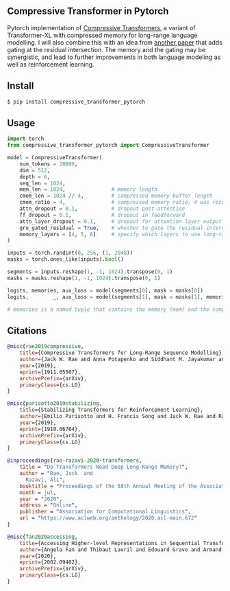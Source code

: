 ## Compressive Transformer in Pytorch

Pytorch implementation of <a href="https://openreview.net/forum?id=SylKikSYDH">Compressive Transformers</a>, a variant of Transformer-XL with compressed memory for long-range language modelling. I will also combine this with an idea from <a href="https://arxiv.org/abs/1910.06764">another paper</a> that adds gating at the residual intersection. The memory and the gating may be synergistic, and lead to further improvements in both language modeling as well as reinforcement learning.

## Install

```bash
$ pip install compressive_transformer_pytorch
```

## Usage

```python
import torch
from compressive_transformer_pytorch import CompressiveTransformer

model = CompressiveTransformer(
    num_tokens = 20000,
    dim = 512,
    depth = 6,
    seq_len = 1024,
    mem_len = 1024,               # memory length
    cmem_len = 1024 // 4,         # compressed memory buffer length
    cmem_ratio = 4,               # compressed memory ratio, 4 was recommended in paper
    attn_dropout = 0.1,           # dropout post-attention
    ff_dropout = 0.1,             # dropout in feedforward
    attn_layer_dropout = 0.1,     # dropout for attention layer output
    gru_gated_residual = True,    # whether to gate the residual intersection, from 'Stabilizing Transformer for RL' paper
    memory_layers = [4, 5, 6]     # specify which layers to use long-range memory, from 'Do Transformers Need LR Memory' paper
)

inputs = torch.randint(0, 256, (1, 2048))
masks = torch.ones_like(inputs).bool()

segments = inputs.reshape(1, -1, 1024).transpose(0, 1)
masks = masks.reshape(1, -1, 1024).transpose(0, 1)

logits, memories, aux_loss = model(segments[0], mask = masks[0])
logits,        _, aux_loss = model(segments[1], mask = masks[1], memories = memories)

# memories is a named tuple that contains the memory (mem) and the compressed memory (cmem)
```

## Citations

```bibtex
@misc{rae2019compressive,
    title={Compressive Transformers for Long-Range Sequence Modelling},
    author={Jack W. Rae and Anna Potapenko and Siddhant M. Jayakumar and Timothy P. Lillicrap},
    year={2019},
    eprint={1911.05507},
    archivePrefix={arXiv},
    primaryClass={cs.LG}
}
```

```bibtex
@misc{parisotto2019stabilizing,
    title={Stabilizing Transformers for Reinforcement Learning},
    author={Emilio Parisotto and H. Francis Song and Jack W. Rae and Razvan Pascanu and Caglar Gulcehre and Siddhant M. Jayakumar and Max Jaderberg and Raphael Lopez Kaufman and Aidan Clark and Seb Noury and Matthew M. Botvinick and Nicolas Heess and Raia Hadsell},
    year={2019},
    eprint={1910.06764},
    archivePrefix={arXiv},
    primaryClass={cs.LG}
}
```

```bibtex
@inproceedings{rae-razavi-2020-transformers,
    title = "Do Transformers Need Deep Long-Range Memory?",
    author = "Rae, Jack  and
      Razavi, Ali",
    booktitle = "Proceedings of the 58th Annual Meeting of the Association for Computational Linguistics",
    month = jul,
    year = "2020",
    address = "Online",
    publisher = "Association for Computational Linguistics",
    url = "https://www.aclweb.org/anthology/2020.acl-main.672"
}
```

```bibtex
@misc{fan2020accessing,
    title={Accessing Higher-level Representations in Sequential Transformers with Feedback Memory},
    author={Angela Fan and Thibaut Lavril and Edouard Grave and Armand Joulin and Sainbayar Sukhbaatar},
    year={2020},
    eprint={2002.09402},
    archivePrefix={arXiv},
    primaryClass={cs.LG}
}
```
